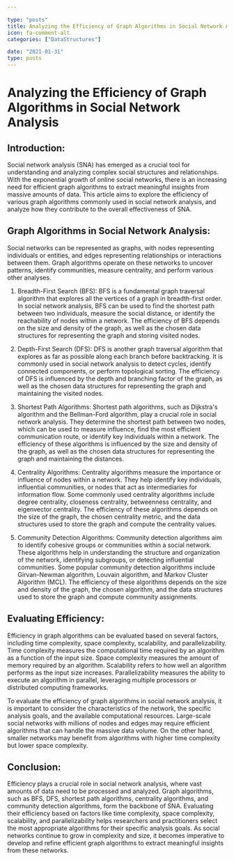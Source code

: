 ```yaml
---

type: "posts"
title: Analyzing the Efficiency of Graph Algorithms in Social Network Analysis
icon: fa-comment-alt
categories: ["DataStructures"]

date: "2021-01-31"
type: posts
---
```





# Analyzing the Efficiency of Graph Algorithms in Social Network Analysis

## Introduction:
Social network analysis (SNA) has emerged as a crucial tool for understanding and analyzing complex social structures and relationships. With the exponential growth of online social networks, there is an increasing need for efficient graph algorithms to extract meaningful insights from massive amounts of data. This article aims to explore the efficiency of various graph algorithms commonly used in social network analysis, and analyze how they contribute to the overall effectiveness of SNA.

## Graph Algorithms in Social Network Analysis:
Social networks can be represented as graphs, with nodes representing individuals or entities, and edges representing relationships or interactions between them. Graph algorithms operate on these networks to uncover patterns, identify communities, measure centrality, and perform various other analyses.

1. Breadth-First Search (BFS):
BFS is a fundamental graph traversal algorithm that explores all the vertices of a graph in breadth-first order. In social network analysis, BFS can be used to find the shortest path between two individuals, measure the social distance, or identify the reachability of nodes within a network. The efficiency of BFS depends on the size and density of the graph, as well as the chosen data structures for representing the graph and storing visited nodes.

2. Depth-First Search (DFS):
DFS is another graph traversal algorithm that explores as far as possible along each branch before backtracking. It is commonly used in social network analysis to detect cycles, identify connected components, or perform topological sorting. The efficiency of DFS is influenced by the depth and branching factor of the graph, as well as the chosen data structures for representing the graph and maintaining the visited nodes.

3. Shortest Path Algorithms:
Shortest path algorithms, such as Dijkstra's algorithm and the Bellman-Ford algorithm, play a crucial role in social network analysis. They determine the shortest path between two nodes, which can be used to measure influence, find the most efficient communication route, or identify key individuals within a network. The efficiency of these algorithms is influenced by the size and density of the graph, as well as the chosen data structures for representing the graph and maintaining the distances.

4. Centrality Algorithms:
Centrality algorithms measure the importance or influence of nodes within a network. They help identify key individuals, influential communities, or nodes that act as intermediaries for information flow. Some commonly used centrality algorithms include degree centrality, closeness centrality, betweenness centrality, and eigenvector centrality. The efficiency of these algorithms depends on the size of the graph, the chosen centrality metric, and the data structures used to store the graph and compute the centrality values.

5. Community Detection Algorithms:
Community detection algorithms aim to identify cohesive groups or communities within a social network. These algorithms help in understanding the structure and organization of the network, identifying subgroups, or detecting influential communities. Some popular community detection algorithms include Girvan-Newman algorithm, Louvain algorithm, and Markov Cluster Algorithm (MCL). The efficiency of these algorithms depends on the size and density of the graph, the chosen algorithm, and the data structures used to store the graph and compute community assignments.

## Evaluating Efficiency:
Efficiency in graph algorithms can be evaluated based on several factors, including time complexity, space complexity, scalability, and parallelizability. Time complexity measures the computational time required by an algorithm as a function of the input size. Space complexity measures the amount of memory required by an algorithm. Scalability refers to how well an algorithm performs as the input size increases. Parallelizability measures the ability to execute an algorithm in parallel, leveraging multiple processors or distributed computing frameworks.

To evaluate the efficiency of graph algorithms in social network analysis, it is important to consider the characteristics of the network, the specific analysis goals, and the available computational resources. Large-scale social networks with millions of nodes and edges may require efficient algorithms that can handle the massive data volume. On the other hand, smaller networks may benefit from algorithms with higher time complexity but lower space complexity.

## Conclusion:
Efficiency plays a crucial role in social network analysis, where vast amounts of data need to be processed and analyzed. Graph algorithms, such as BFS, DFS, shortest path algorithms, centrality algorithms, and community detection algorithms, form the backbone of SNA. Evaluating their efficiency based on factors like time complexity, space complexity, scalability, and parallelizability helps researchers and practitioners select the most appropriate algorithms for their specific analysis goals. As social networks continue to grow in complexity and size, it becomes imperative to develop and refine efficient graph algorithms to extract meaningful insights from these networks.